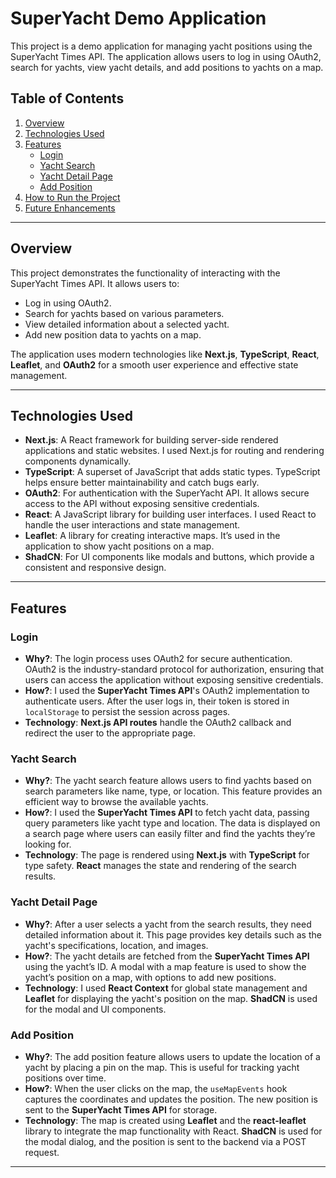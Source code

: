 # SuperYacht Demo Application

This project is a demo application for managing yacht positions using the SuperYacht Times API. The application allows users to log in using OAuth2, search for yachts, view yacht details, and add positions to yachts on a map.

## Table of Contents

1. [Overview](#overview)
2. [Technologies Used](#technologies-used)
3. [Features](#features)
   - [Login](#login)
   - [Yacht Search](#yacht-search)
   - [Yacht Detail Page](#yacht-detail-page)
   - [Add Position](#add-position)
4. [How to Run the Project](#how-to-run-the-project)
5. [Future Enhancements](#future-enhancements)

---

## Overview

This project demonstrates the functionality of interacting with the SuperYacht Times API. It allows users to:

- Log in using OAuth2.
- Search for yachts based on various parameters.
- View detailed information about a selected yacht.
- Add new position data to yachts on a map.

The application uses modern technologies like **Next.js**, **TypeScript**, **React**, **Leaflet**, and **OAuth2** for a smooth user experience and effective state management.

---

## Technologies Used

- **Next.js**: A React framework for building server-side rendered applications and static websites. I used Next.js for routing and rendering components dynamically.
- **TypeScript**: A superset of JavaScript that adds static types. TypeScript helps ensure better maintainability and catch bugs early.
- **OAuth2**: For authentication with the SuperYacht API. It allows secure access to the API without exposing sensitive credentials.
- **React**: A JavaScript library for building user interfaces. I used React to handle the user interactions and state management.
- **Leaflet**: A library for creating interactive maps. It’s used in the application to show yacht positions on a map.
- **ShadCN**: For UI components like modals and buttons, which provide a consistent and responsive design.

---

## Features

### Login

- **Why?**: The login process uses OAuth2 for secure authentication. OAuth2 is the industry-standard protocol for authorization, ensuring that users can access the application without exposing sensitive credentials.
- **How?**: I used the **SuperYacht Times API**'s OAuth2 implementation to authenticate users. After the user logs in, their token is stored in `localStorage` to persist the session across pages.
- **Technology**: **Next.js API routes** handle the OAuth2 callback and redirect the user to the appropriate page.

### Yacht Search

- **Why?**: The yacht search feature allows users to find yachts based on search parameters like name, type, or location. This feature provides an efficient way to browse the available yachts.
- **How?**: I used the **SuperYacht Times API** to fetch yacht data, passing query parameters like yacht type and location. The data is displayed on a search page where users can easily filter and find the yachts they’re looking for.
- **Technology**: The page is rendered using **Next.js** with **TypeScript** for type safety. **React** manages the state and rendering of the search results.

### Yacht Detail Page

- **Why?**: After a user selects a yacht from the search results, they need detailed information about it. This page provides key details such as the yacht's specifications, location, and images.
- **How?**: The yacht details are fetched from the **SuperYacht Times API** using the yacht’s ID. A modal with a map feature is used to show the yacht’s position on a map, with options to add new positions.
- **Technology**: I used **React Context** for global state management and **Leaflet** for displaying the yacht's position on the map. **ShadCN** is used for the modal and UI components.

### Add Position

- **Why?**: The add position feature allows users to update the location of a yacht by placing a pin on the map. This is useful for tracking yacht positions over time.
- **How?**: When the user clicks on the map, the `useMapEvents` hook captures the coordinates and updates the position. The new position is sent to the **SuperYacht Times API** for storage.
- **Technology**: The map is created using **Leaflet** and the **react-leaflet** library to integrate the map functionality with React. **ShadCN** is used for the modal dialog, and the position is sent to the backend via a POST request.

---

